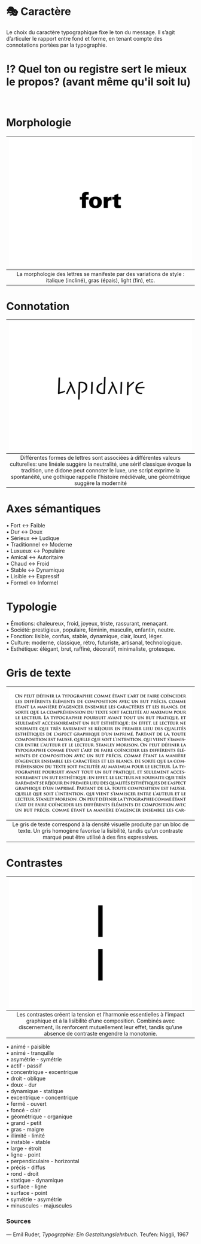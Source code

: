 # 🎭 Caractère

Le choix du caractère typographique fixe le ton du message. Il s’agit d’articuler le rapport entre fond et forme, en tenant compte des connotations portées par la typographie.

# ⁉️ Quel ton ou registre sert le mieux le propos? (avant même qu'il soit lu)
  
&nbsp;

# Morphologie  

|![](links/2-Semiotique16.gif) |
|:---:|
| La morphologie des lettres se manifeste par des variations de style : italique (incliné), gras (épais), light (fin), etc. |

# Connotation  

|![](links/0-Mot15.gif) |
|:---:|
| Différentes formes de lettres sont associées à différentes valeurs culturelles: une linéale suggère la neutralité, une sérif classique évoque la tradition, une didone peut connoter le luxe, une script exprime la spontanéité, une gothique rappelle l’histoire médiévale, une géométrique suggère la modernité |

# Axes sémantiques

•	Fort ↔ Faible  
•	Dur ↔ Doux  
•	Sérieux ↔ Ludique  
•	Traditionnel ↔ Moderne  
•	Luxueux ↔ Populaire  
•	Amical ↔ Autoritaire  
•	Chaud ↔ Froid  
•	Stable ↔ Dynamique  
•	Lisible ↔ Expressif  
•	Formel ↔ Informel  

# Typologie

•	Émotions: chaleureux, froid, joyeux, triste, rassurant, menaçant.  
•	Société: prestigieux, populaire, féminin, masculin, enfantin, neutre.  
•	Fonction: lisible, confus, stable, dynamique, clair, lourd, léger.  
•	Culture: moderne, classique, rétro, futuriste, artisanal, technologique.  
•	Esthétique: élégant, brut, raffiné, décoratif, minimaliste, grotesque. 

# Gris de texte  

|![](links/0-Colonne20.gif) |
|:---:|
| Le gris de texte correspond à la densité visuelle produite par un bloc de texte. Un gris homogène favorise la lisibilité, tandis qu’un contraste marqué peut être utilisé à des fins expressives. |

# Contrastes 

|![](links/Contraste_Caracteres.gif) |
|:---:|
| Les contrastes créent la tension et l’harmonie essentielles à l'impact graphique et à la lisibilité d’une composition. Combinés avec discernement, ils renforcent mutuellement leur effet, tandis qu’une absence de contraste engendre la monotonie. |

•	animé - paisible  
•	animé - tranquille  
•	asymétrie - symétrie  
•	actif - passif  
•	concentrique - excentrique  
•	droit - oblique  
•	doux - dur  
•	dynamique - statique  
•	excentrique - concentrique  
•	fermé - ouvert  
•	foncé - clair  
•	géométrique - organique  
•	grand - petit  
•	gras - maigre  
•	illimité - limité  
•	instable - stable  
•	large - étroit  
•	ligne - point  
•	perpendiculaire - horizontal  
•	précis - diffus  
•	rond - droit  
•	statique - dynamique  
•	surface - ligne  
•	surface - point  
•	symétrie - asymétrie  
•	minuscules - majuscules  

### Sources

— Emil Ruder, *Typographie: Ein Gestaltungslehrbuch*. Teufen: Niggli, 1967  